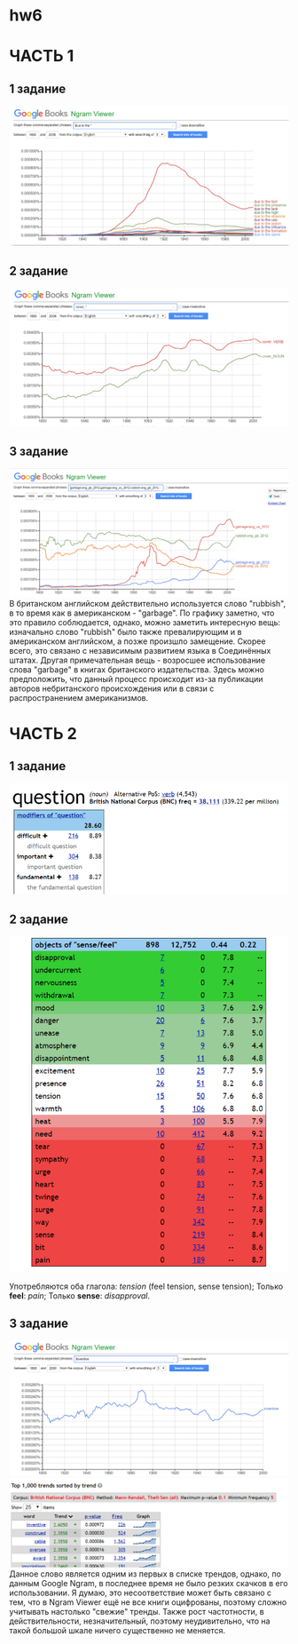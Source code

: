 # hw6
# ЧАСТЬ 1
## 1 задание
![](https://github.com/berniesdale/hw6/blob/master/1.png)
## 2 задание
![](https://github.com/berniesdale/hw6/blob/master/2.png)
## 3 задание
![](https://github.com/berniesdale/hw6/blob/master/3.png)
В британском английском действительно используется слово "rubbish", в то время как в американском - "garbage". По графику заметно, что это правило соблюдается, однако, можно заметить интересную вещь: изначально слово "rubbish" было также превалирующим и в американском английском, а позже произшло замещение. Скорее всего, это связано с независимым развитием языка в Соединённых штатах. Другая примечательная вещь - возросшее использование слова "garbage" в книгах британского издательства. Здесь можно предположить, что данный процесс происходит из-за публикации авторов небританского происхождения или в связи с распространением американизмов.

# ЧАСТЬ 2
## 1 задание
![](https://github.com/berniesdale/hw6/blob/master/4.png)
## 2 задание
![](https://github.com/berniesdale/hw6/blob/master/5.png)

Употребляются оба глагола: _tension_ (feel tension, sense tension);
Только **feel**: _pain_;
Только **sense**: _disapproval_.
## 3 задание
![](https://github.com/berniesdale/hw6/blob/master/6.png)
![](https://github.com/berniesdale/hw6/blob/master/7.png)
Данное слово является одним из первых в списке трендов, однако, по данным Google Ngram, в последнее время не было резких скачков в его использовании. Я думаю, это несоответствие может быть связано с тем, что в Ngram Viewer ещё не все книги оцифрованы, поэтому сложно учитывать настолько "свежие" тренды. Также рост частотности, в действительности, незначительный, поэтому неудивительно, что на такой большой шкале ничего существенно не меняется.
